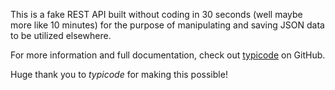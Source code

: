 This is a fake REST API built without coding in 30 seconds (well maybe more like 10 minutes) for the purpose of manipulating and saving JSON data to be utilized elsewhere.

For more information and full documentation, check out [typicode](https://github.com/typicode/json-server) on GitHub.

Huge thank you to *typicode* for making this possible!